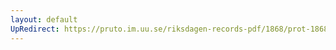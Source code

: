 ```yaml
---
layout: default
UpRedirect: https://pruto.im.uu.se/riksdagen-records-pdf/1868/prot-1868--fk--307/prot-1868--fk--307_022.pdf
---
```

